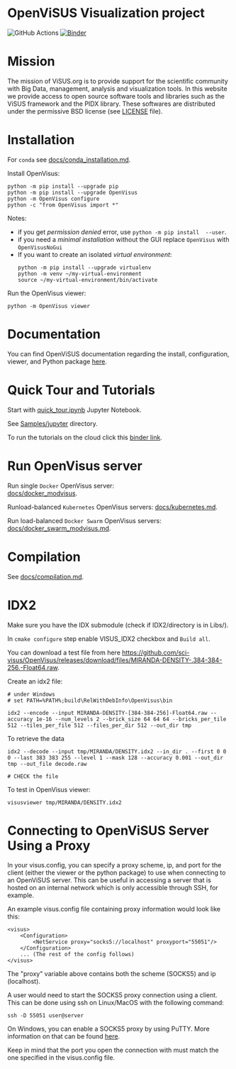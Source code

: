 # OpenViSUS Visualization project  
     
![GitHub Actions](https://github.com/sci-visus/OpenVisus/workflows/BuildOpenVisus/badge.svg)
[![Binder](https://mybinder.org/badge_logo.svg)](https://mybinder.org/v2/gh/sci-visus/OpenVisus/master?filepath=Samples%2Fjupyter)


      
 
# Mission

The mission of ViSUS.org is to provide support for the scientific community with Big Data, management, analysis and visualization tools.
In this website we provide access to open source software tools and libraries such as the ViSUS framework and the PIDX library.
These softwares are distributed under the permissive BSD license (see [LICENSE](https://github.com/sci-visus/OpenVisus/tree/master/LICENSE) file).

# Installation

For `conda` see 
[docs/conda_installation.md](https://github.com/sci-visus/OpenVisus/blob/master/docs/conda_installation.md).


Install OpenVisus:

```
python -m pip install --upgrade pip
python -m pip install --upgrade OpenVisus
python -m OpenVisus configure 
python -c "from OpenVisus import *"
```

Notes:
- if you get *permission denied* error, use `python -m pip install  --user`.
- if you need a *minimal installation* without the GUI replace `OpenVisus` with `OpenVisusNoGui`
- If you want to create an isolated *virtual environment*:
	```
	python -m pip install --upgrade virtualenv
	python -m venv ~/my-virtual-environment
	source ~/my-virtual-environment/bin/activate
	```

Run the OpenVisus viewer:

```
python -m OpenVisus viewer
```

# Documentation

You can find OpenViSUS documentation regarding the install, configuration, viewer, and Python package [here](https://sci-visus.github.io/OpenVisus/).

# Quick Tour and Tutorials

Start with 
[quick_tour.ipynb](https://github.com/sci-visus/OpenVisus/blob/master/Samples/jupyter/quick_tour.ipynb) 
Jupyter Notebook.

See 
[Samples/jupyter](https://github.com/sci-visus/OpenVisus/tree/master/Samples/jupyter)
directory. 

To run the tutorials on the cloud click this [binder link](https://mybinder.org/v2/gh/sci-visus/OpenVisus/master?filepath=Samples%2Fjupyter).


# Run OpenVisus server

Run single `Docker` OpenVisus server:  
[docs/docker_modvisus](https://github.com/sci-visus/OpenVisus/blob/master/docs/docker_modvisus.md).

Runload-balanced `Kubernetes` OpenVisus servers: 
[docs/kubernetes.md](https://github.com/sci-visus/OpenVisus/blob/master/docs/kubernetes.md).


Run load-balanced `Docker Swarm` OpenVisus servers: 
[docs/docker_swarm_modvisus.md](https://github.com/sci-visus/OpenVisus/blob/master/docs/docker_swarm_modvisus.md).



# Compilation

See [docs/compilation.md](https://github.com/sci-visus/OpenVisus/blob/master/docs/compilation.md).


# IDX2

Make sure you have the IDX submodule (check if IDX2/directory is in Libs/).

In `cmake configure` step enable VISUS_IDX2 checkbox and `Build all`.

You can download a test file from here https://github.com/sci-visus/OpenVisus/releases/download/files/MIRANDA-DENSITY-.384-384-256.-Float64.raw.

Create an idx2 file:

```
# under Windows
# set PATH=%PATH%;build\RelWithDebInfo\OpenVisus\bin

idx2 --encode --input MIRANDA-DENSITY-[384-384-256]-Float64.raw --accuracy 1e-16 --num_levels 2 --brick_size 64 64 64 --bricks_per_tile 512 --tiles_per_file 512 --files_per_dir 512 --out_dir tmp
```

To retrieve the data

```
idx2 --decode --input tmp/MIRANDA/DENSITY.idx2 --in_dir . --first 0 0 0 --last 383 383 255 --level 1 --mask 128 --accuracy 0.001 --out_dir tmp --out_file decode.raw

# CHECK the file 
```

To test in OpenVisus viewer:

```
visusviewer tmp/MIRANDA/DENSITY.idx2
``` 

# Connecting to OpenViSUS Server Using a Proxy

In your visus.config, you can specify a proxy scheme, ip, and port for the client (either the viewer or the python package) to use when connecting to an OpenViSUS server. This can be useful in accessing a server that is hosted on an internal network which is only accessible through SSH, for example.

An example visus.config file containing proxy information would look like this:

```
<visus>
	<Configuration>
		<NetService proxy="socks5://localhost" proxyport="55051"/>
	</Configuration>
	... (The rest of the config follows)
</visus>
```

The "proxy" variable above contains both the scheme (SOCKS5) and ip (localhost).

A user would need to start the SOCKS5 proxy connection using a client. This can be done using ssh on Linux/MacOS with the following command:

```
ssh -D 55051 user@server
```

On Windows, you can enable a SOCKS5 proxy by using PuTTY. More information on that can be found [here](https://www.simplified.guide/putty/create-socks-proxy).

Keep in mind that the port you open the connection with must match the one specified in the visus.config file.
